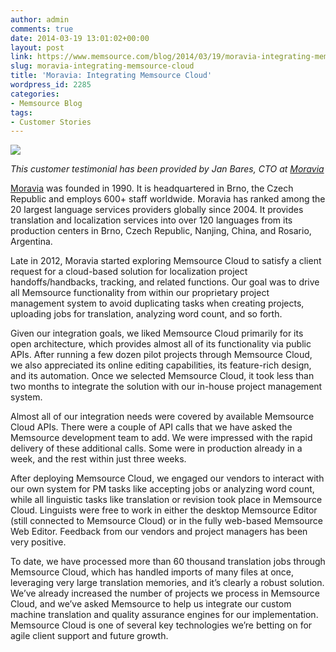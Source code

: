 ```yaml
---
author: admin
comments: true
date: 2014-03-19 13:01:02+00:00
layout: post
link: https://www.memsource.com/blog/2014/03/19/moravia-integrating-memsource-cloud/
slug: moravia-integrating-memsource-cloud
title: 'Moravia: Integrating Memsource Cloud'
wordpress_id: 2285
categories:
- Memsource Blog
tags:
- Customer Stories
---
```


[![](/wp-content/uploads/2014/03/moravia-logo-with-frame.png)](http://www.moravia.com/)

_This customer testimonial has been provided by Jan Bares, CTO at [Moravia](http://www.moravia.com/)_

[Moravia](http://www.moravia.com/) was founded in 1990. It is headquartered in Brno, the Czech Republic and employs 600+ staff worldwide. Moravia has ranked among the 20 largest language services providers globally since 2004. It provides translation and localization services into over 120 languages from its production centers in Brno, Czech Republic, Nanjing, China, and Rosario, Argentina.<!-- more -->

Late in 2012, Moravia started exploring Memsource Cloud to satisfy a client request for a cloud-based solution for localization project handoffs/handbacks, tracking, and related functions. Our goal was to drive all Memsource functionality from within our proprietary project management system to avoid duplicating tasks when creating projects, uploading jobs for translation, analyzing word count, and so forth.

Given our integration goals, we liked Memsource Cloud primarily for its open architecture, which provides almost all of its functionality via public APIs. After running a few dozen pilot projects through Memsource Cloud, we also appreciated its online editing capabilities, its feature-rich design, and its automation. Once we selected Memsource Cloud, it took less than two months to integrate the solution with our in-house project management system.

Almost all of our integration needs were covered by available Memsource Cloud APIs. There were a couple of API calls that we have asked the Memsource development team to add. We were impressed with the rapid delivery of these additional calls. Some were in production already in a week, and the rest within just three weeks.

After deploying Memsource Cloud, we engaged our vendors to interact with our own system for PM tasks like accepting jobs or analyzing word count, while all linguistic tasks like translation or revision took place in Memsource Cloud. Linguists were free to work in either the desktop Memsource Editor (still connected to Memsource Cloud) or in the fully web-based Memsource Web Editor. Feedback from our vendors and project managers has been very positive.

To date, we have processed more than 60 thousand translation jobs through Memsource Cloud, which has handled imports of many files at once, leveraging very large translation memories, and it’s clearly a robust solution. We’ve already increased the number of projects we process in Memsource Cloud, and we’ve asked Memsource to help us integrate our custom machine translation and quality assurance engines for our implementation. Memsource Cloud is one of several key technologies we’re betting on for agile client support and future growth.
